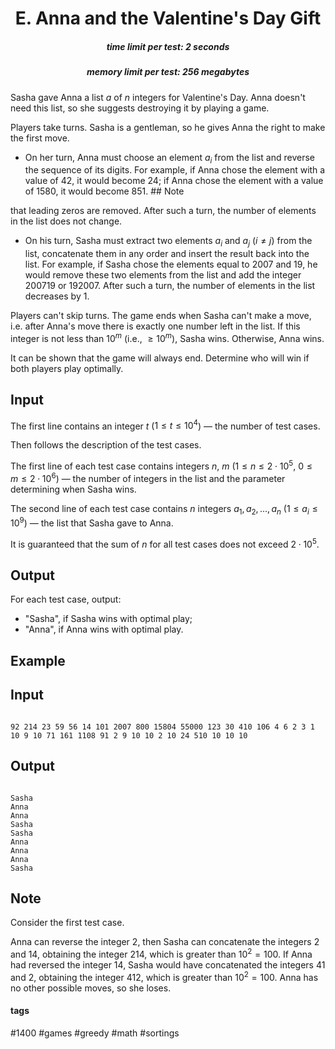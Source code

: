<h1 style='text-align: center;'> E. Anna and the Valentine's Day Gift</h1>

<h5 style='text-align: center;'>time limit per test: 2 seconds</h5>
<h5 style='text-align: center;'>memory limit per test: 256 megabytes</h5>

Sasha gave Anna a list $a$ of $n$ integers for Valentine's Day. Anna doesn't need this list, so she suggests destroying it by playing a game.

Players take turns. Sasha is a gentleman, so he gives Anna the right to make the first move.

* On her turn, Anna must choose an element $a_i$ from the list and reverse the sequence of its digits. For example, if Anna chose the element with a value of $42$, it would become $24$; if Anna chose the element with a value of $1580$, it would become $851$. ## Note

 that leading zeros are removed. After such a turn, the number of elements in the list does not change.
* On his turn, Sasha must extract two elements $a_i$ and $a_j$ ($i \ne j$) from the list, concatenate them in any order and insert the result back into the list. For example, if Sasha chose the elements equal to $2007$ and $19$, he would remove these two elements from the list and add the integer $200719$ or $192007$. After such a turn, the number of elements in the list decreases by $1$.

Players can't skip turns. The game ends when Sasha can't make a move, i.e. after Anna's move there is exactly one number left in the list. If this integer is not less than $10^m$ (i.e., $\ge 10^m$), Sasha wins. Otherwise, Anna wins.

It can be shown that the game will always end. Determine who will win if both players play optimally.

## Input

The first line contains an integer $t$ ($1 \le t \le 10^4$) — the number of test cases.

Then follows the description of the test cases.

The first line of each test case contains integers $n$, $m$ ($1 \le n \le 2 \cdot 10^5$, $0 \le m \le 2 \cdot 10^6$) — the number of integers in the list and the parameter determining when Sasha wins.

The second line of each test case contains $n$ integers $a_1, a_2, \ldots, a_n$ ($1 \le a_i \le 10^9$) — the list that Sasha gave to Anna.

It is guaranteed that the sum of $n$ for all test cases does not exceed $2 \cdot 10^5$.

## Output

For each test case, output: 

* "Sasha", if Sasha wins with optimal play;
* "Anna", if Anna wins with optimal play.
## Example

## Input


```

92 214 23 59 56 14 101 2007 800 15804 55000 123 30 410 106 4 6 2 3 1 10 9 10 71 161 1108 91 2 9 10 10 2 10 24 510 10 10 10
```
## Output


```

Sasha
Anna
Anna
Sasha
Sasha
Anna
Anna
Anna
Sasha

```
## Note

Consider the first test case.

Anna can reverse the integer $2$, then Sasha can concatenate the integers $2$ and $14$, obtaining the integer $214$, which is greater than $10^2 = 100$. If Anna had reversed the integer $14$, Sasha would have concatenated the integers $41$ and $2$, obtaining the integer $412$, which is greater than $10^2 = 100$. Anna has no other possible moves, so she loses.



#### tags 

#1400 #games #greedy #math #sortings 